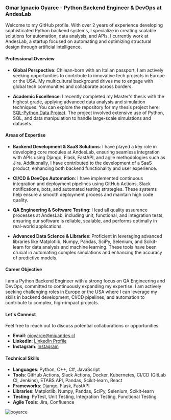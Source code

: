 
### Omar Ignacio Oyarce - Python Backend Engineer & DevOps at AndesLab

Welcome to my GitHub profile. With over 2 years of experience developing sophisticated Python backend systems, I specialize in creating scalable solutions for automation, data analysis, and APIs. I currently work at AndesLab, a startup focused on automating and optimizing structural design through artificial intelligence.

#### Professional Overview
- **Global Perspective**: Chilean-born with an Italian passport, I am actively seeking opportunities to contribute to innovative tech projects in Europe or the USA. My multicultural background drives me to engage with global tech communities and collaborate across borders.

- **Academic Excellence**: I recently completed my Master's thesis with the highest grade, applying advanced data analysis and simulation techniques. You can explore the repository for my thesis project here: [SQL-Python Data Project](https://github.com/ooyarce/SQL-Python-Data-Project-). The project involved extensive use of Python, SQL, and data manipulation to handle large-scale simulations and datasets.

#### Areas of Expertise
- **Backend Development & SaaS Solutions**: I have played a key role in developing core modules at AndesLab, ensuring seamless integration with APIs using Django, Flask, FastAPI, and agile methodologies such as Jira. Additionally, I have contributed to the development of a SaaS product, enhancing both backend functionality and user experience.

- **CI/CD & DevOps Automation**: I have implemented continuous integration and deployment pipelines using GitHub Actions, Slack notifications, bots, and automated testing strategies. These systems help ensure a smooth deployment process and maintain high code quality.

- **QA Engineering & Software Testing**: I lead all quality assurance processes at AndesLab, including unit, functional, and integration tests, ensuring our software is reliable, scalable, and performs optimally in real-world applications.

- **Advanced Data Science & Libraries**: Proficient in leveraging advanced libraries like Matplotlib, Numpy, Pandas, SciPy, Selenium, and Scikit-learn for data analysis and machine learning. These tools have been crucial in automating complex simulations and enhancing the accuracy of predictive models.

#### Career Objective
I am a Python Backend Engineer with a strong focus on QA Engineering and DevOps, committed to continuously expanding my expertise. I am actively seeking challenging roles in Europe or the USA where I can leverage my skills in backend development, CI/CD pipelines, and automation to contribute to complex, high-impact projects.


#### Let's Connect
Feel free to reach out to discuss potential collaborations or opportunities:

- **Email**: oioyarce@miuandes.cl  
- **LinkedIn**: [LinkedIn Profile](https://www.linkedin.com/in/omaroyarce)  
- **Instagram**: [Instagram](https://instagram.com/omaroyarce)  

#### Technical Skills
- **Languages**: Python, C++, C#, JavaScript
- **Tools**: GitHub Actions, Slack Actions, Docker, Kubernetes, CI/CD (GitLab CI, Jenkins), ETABS API, Pandas, Scikit-learn, React
- **Frameworks**: Django, Flask, FastAPI
- **Libraries**: Matplotlib, Numpy, Pandas, SciPy, Selenium, Scikit-learn
- **Testing**: PyTest, Unit Testing, Integration Testing, Functional Testing
- **Agile Tools**: Jira, Confluence

<p align="left"> <img src="https://komarev.com/ghpvc/?username=ooyarce&label=Profile%20views&color=0e75b6&style=flat" alt="ooyarce" /> </p>

